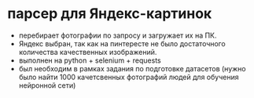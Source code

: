 # парсер для Яндекс-картинок 
- перебирает фотографии по запросу и загружает их на ПК.
- Яндекс выбран, так как на пинтересте не было достаточного количества качественных изображений. 
- выполнен на python + selenium + requests
- был необходим в рамках задания по подготовке датасетов (нужно было найти 1000 качетсвенных фотографий людей для обучения нейронной сети)
